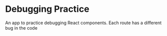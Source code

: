 # Debugging Practice

An app to practice debugging React components. Each route has a different bug in the code

